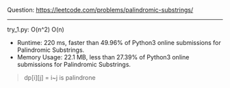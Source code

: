 Question: https://leetcode.com/problems/palindromic-substrings/

---

try_1.py: O(n^2) O(n)

* Runtime: 220 ms, faster than 49.96% of Python3 online submissions for Palindromic Substrings.
* Memory Usage: 22.1 MB, less than 27.39% of Python3 online submissions for Palindromic Substrings.

> dp[i][j] = i~j is palindrone

